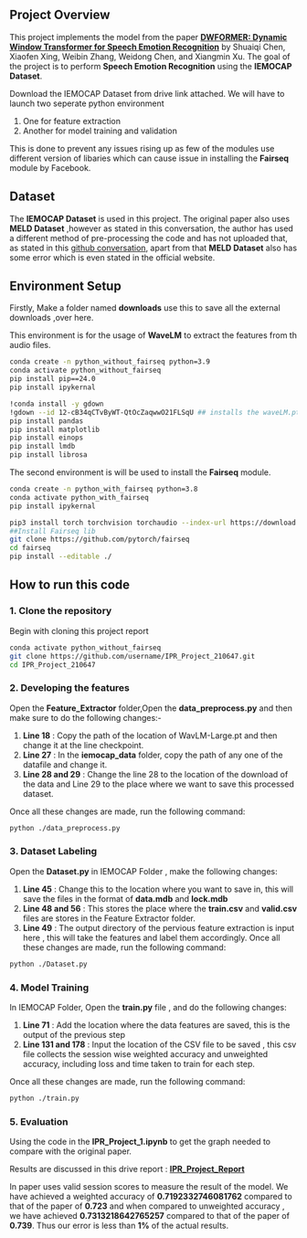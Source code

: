 ## Project Overview
This project implements the model from the paper [**DWFORMER: Dynamic Window Transformer for Speech Emotion Recognition**](https://arxiv.org/abs/2303.01694) by Shuaiqi Chen, Xiaofen Xing, Weibin Zhang, Weidong Chen, and Xiangmin Xu. The goal of the project is to perform **Speech Emotion Recognition** using the **IEMOCAP Dataset**.

Download the IEMOCAP Dataset from drive link attached. 
We will have to launch two seperate python environment 
1) One for feature extraction
2) Another for model training and validation
   
This is done to prevent any issues rising up as few of the modules use different version of libaries which can cause issue in installing the **Fairseq** module by Facebook. 

## Dataset
The **IEMOCAP Dataset** is used in this project. The original paper also uses **MELD Dataset** ,however as stated in this conversation, the author has used a different method of pre-processing the code and has not uploaded that, as stated in this [github conversation](https://github.com/scutcsq/DWFormer/issues/17), apart from that **MELD Dataset** also has some error which is even stated in the official website. 

## Environment Setup

Firstly, Make a folder named **downloads** use this to save all the external downloads ,over here. 

This environment is for the usage of **WaveLM** to extract the features from th audio files. 
```bash
conda create -n python_without_fairseq python=3.9
conda activate python_without_fairseq
pip install pip==24.0
pip install ipykernal

!conda install -y gdown
!gdown --id 12-cB34qCTvByWT-QtOcZaqwwO21FLSqU ## installs the waveLM.pt
pip install pandas
pip install matplotlib
pip install einops
pip install lmdb
pip install librosa
```
The second environment is will be used to install the **Fairseq** module. 
```bash
conda create -n python_with_fairseq python=3.8
conda activate python_with_fairseq
pip install ipykernal

pip3 install torch torchvision torchaudio --index-url https://download.pytorch.org/whl/cu118
##Install Fairseq lib
git clone https://github.com/pytorch/fairseq
cd fairseq
pip install --editable ./
```
## How to run this code

### 1. Clone the repository
Begin with cloning this project report
```bash
conda activate python_without_fairseq
git clone https://github.com/username/IPR_Project_210647.git
cd IPR_Project_210647
```
### 2. Developing the features
Open the **Feature_Extractor** folder,Open the **data_preprocess.py** and then make sure to do the following changes:-
1) **Line 18** : Copy the path of the location of WavLM-Large.pt and then change it at the line checkpoint.
2) **Line 27** : In the **iemocap_data** folder, copy the path of any one of the datafile and change it.
3) **Line 28 and 29** : Change the line 28 to the location of the download of the data and Line 29 to the place where we want to save this processed dataset.

Once all these changes are made, run the following command: 
```bash
python ./data_preprocess.py
```
### 3. Dataset Labeling
Open the **Dataset.py** in IEMOCAP Folder , make the following changes:
1) **Line 45** : Change this to the location where you want to save in, this will save the files in the format of **data.mdb** and **lock.mdb**
2) **Line 48 and 56** : This stores the place where the **train.csv** and **valid.csv** files are stores in the Feature Extractor folder.
3) **Line 49** : The output directory of the pervious feature extraction is input here , this will take the features and label them accordingly.
Once all these changes are made, run the following command: 
```bash
python ./Dataset.py
```

### 4. Model Training

In IEMOCAP Folder, Open the **train.py** file , and do the following changes:
1) **Line 71** : Add the location where the data features are saved, this is the output of the previous step
2) **Line 131 and 178** : Input the location of the CSV file to be saved , this csv file collects the session wise weighted accuracy and unweighted accuracy, including loss and time taken to train for each step.

Once all these changes are made, run the following command: 
```bash
python ./train.py
```
### 5. Evaluation
Using the code in the **IPR_Project_1.ipynb** to get the graph needed to compare with the original paper. 

Results are discussed in this drive report : [**IPR_Project_Report**](https://drive.google.com/file/d/1yKedHy710BG9UluLO07LBOw6mvt2kz8a/view?usp=sharing)

In paper uses valid session scores to measure the result of the model. 
We have achieved a weighted accuracy of **0.7192332746081762** compared to that of the paper of **0.723** and when compared to unweighted accuracy , we have achieved **0.7313218642765257** compared to that of the paper of **0.739**. Thus our error is less than **1%** of the actual results. 
 


